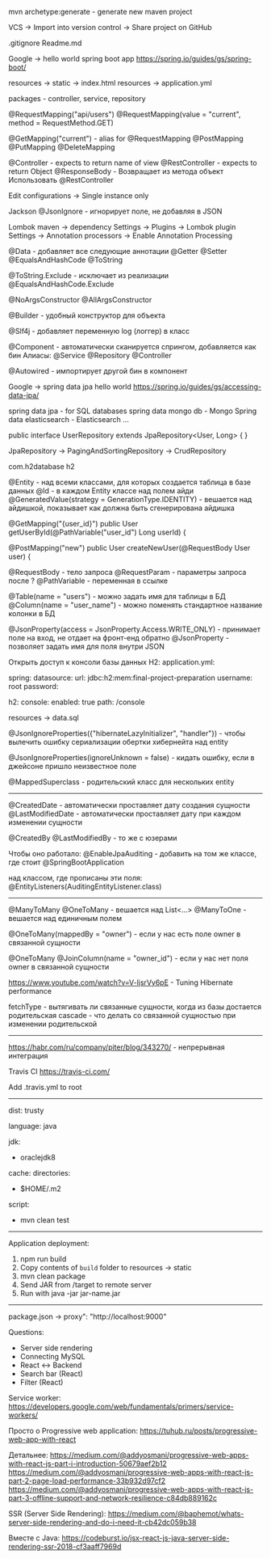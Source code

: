 mvn archetype:generate - generate new maven project

VCS -> Import into version control -> Share project on GitHub

.gitignore
Readme.md

Google -> hello world spring boot app
https://spring.io/guides/gs/spring-boot/

resources -> static -> index.html
resources -> application.yml

packages - controller, service, repository

@RequestMapping("api/users")
@RequestMapping(value = "current", method = RequestMethod.GET)

@GetMapping("current") - alias for @RequestMapping
@PostMapping
@PutMapping
@DeleteMapping

@Controller - expects to return name of view
@RestController - expects to return Object
@ResponseBody - Возвращает из метода объект
Использовать @RestController

Edit configurations -> Single instance only

Jackson
@JsonIgnore - игнорирует поле, не добавляя в JSON

Lombok maven -> dependency
Settings -> Plugins -> Lombok plugin
Settings -> Annotation processors -> Enable Annotation Processing

@Data - добавляет все следующие аннотации
@Getter
@Setter
@EqualsAndHashCode
@ToString

@ToString.Exclude - исключает из реализации
@EqualsAndHashCode.Exclude

@NoArgsConstructor
@AllArgsConstructor

@Builder - удобный конструктор для объекта

@Slf4j - добавляет переменную log (логгер) в класс

@Component - автоматически сканируется спрингом, добавляется как бин
Алиасы:
@Service
@Repository
@Controller

@Autowired - импортирует другой бин в компонент

Google -> spring data jpa hello world
https://spring.io/guides/gs/accessing-data-jpa/

spring data jpa - for SQL databases
spring data mongo db - Mongo
Spring data elasticsearch - Elasticsearch
...

public interface UserRepository extends JpaRepository<User, Long> {
}

JpaRepository -> PagingAndSortingRepository -> CrudRepository

<dependency>
            <groupId>com.h2database</groupId>
            <artifactId>h2</artifactId>
        </dependency>
        
@Entity - над всеми классами, для которых создается таблица в базе данных
@Id - в каждом Entity классе над полем айди
@GeneratedValue(strategy = GenerationType.IDENTITY) - вешается над айдишкой, показывает как должна быть сгенерирована айдишка


@GetMapping("{user_id}")
public User getUserById(@PathVariable("user_id") Long userId) {

@PostMapping("new")
public User createNewUser(@RequestBody User user) {

@RequestBody - тело запроса
@RequestParam - параметры запроса после ?
@PathVariable - переменная в ссылке

@Table(name = "users") - можно задать имя для таблицы в БД
@Column(name = "user_name") - можно поменять стандартное название колонки в БД    

@JsonProperty(access = JsonProperty.Access.WRITE_ONLY) - принимает поле на вход, не отдает на фронт-енд обратно
@JsonProperty - позволяет задать имя для поля внутри JSON

Открыть доступ к консоли базы данных H2:
application.yml:

spring:
  datasource:
    url: jdbc:h2:mem:final-project-preparation
    username: root
    password:

  h2:
    console:
      enabled: true
      path: /console
      
      
resources -> data.sql

@JsonIgnoreProperties({"hibernateLazyInitializer", "handler"}) - чтобы вылечить ошибку сериализации обертки хибернейта над entity

@JsonIgnoreProperties(ignoreUnknown = false) - кидать ошибку, если в джейсоне пришло неизвестное поле

@MappedSuperclass - родительский класс для нескольких entity

-----

@CreatedDate - автоматически проставляет дату создания сущности
@LastModifiedDate - автоматически проставляет дату при каждом изменении сущности

@CreatedBy
@LastModifiedBy - то же с юзерами

Чтобы оно работало:
@EnableJpaAuditing - добавить на том же классе, где стоит @SpringBootApplication

над классом, где прописаны эти поля:
@EntityListeners(AuditingEntityListener.class)    

-----

@ManyToMany
@OneToMany - вешается над List<...>
@ManyToOne  - вешается над единичным полем

@OneToMany(mappedBy = "owner") - если у нас есть поле owner в связанной сущности

@OneToMany
@JoinColumn(name = "owner_id") - если у нас нет поля owner в связанной сущности

https://www.youtube.com/watch?v=V-ljsrVy6pE - Tuning Hibernate performance

fetchType - вытягивать ли связанные сущности, когда из базы достается родительская
cascade - что делать со связанной сущностью при изменении родительской

-----

https://habr.com/ru/company/piter/blog/343270/ - непрерывная интеграция

Travis CI
https://travis-ci.com/

Add .travis.yml to root

-----

dist: trusty

language: java

jdk:
- oraclejdk8

cache:
  directories:
  - $HOME/.m2

script:
  - mvn clean test
  
-----

Application deployment:
1. npm run build
2. Copy contents of `build` folder to resources -> static
3. mvn clean package
4. Send JAR from /target to remote server
5. Run with java -jar jar-name.jar

-----

package.json -> proxy": "http://localhost:9000"


Questions:
 - Server side rendering
 - Connecting MySQL
 - React <-> Backend
 - Search bar (React)
 - Filter (React)
 
 
Service worker:
https://developers.google.com/web/fundamentals/primers/service-workers/

Просто о Progressive web application:
https://tuhub.ru/posts/progressive-web-app-with-react

Детальнее:
https://medium.com/@addyosmani/progressive-web-apps-with-react-js-part-i-introduction-50679aef2b12
https://medium.com/@addyosmani/progressive-web-apps-with-react-js-part-2-page-load-performance-33b932d97cf2
https://medium.com/@addyosmani/progressive-web-apps-with-react-js-part-3-offline-support-and-network-resilience-c84db889162c

SSR (Server Side Rendering):
https://medium.com/@baphemot/whats-server-side-rendering-and-do-i-need-it-cb42dc059b38

Вместе с Java:
https://codeburst.io/jsx-react-js-java-server-side-rendering-ssr-2018-cf3aaff7969d